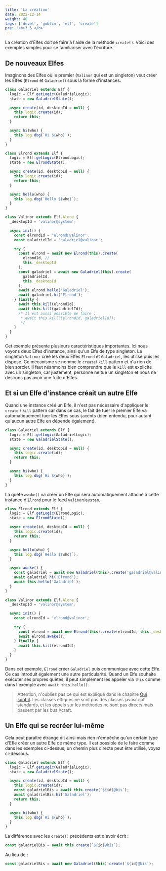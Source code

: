 ```yaml
---
title: 'La création'
date: 2022-12-14
weight: 40
tags: ['devel', 'goblin', 'elf', 'create']
pre: '<b>3.5 </b>'
---
```


La création d'Elfes doit se faire à l'aide de la méthode `create()`. Voici des
exemples simples pour se familiariser avec l'écriture.

## De nouveaux Elfes

Imaginons des Elfes où le premier (`Valinor` qui est un singleton) veut créer
les Elfes (`Elrond` et `Galadriel`) sous la forme d'instances.

```js
class Galadriel extends Elf {
  logic = Elf.getLogic(GaladrielLogic);
  state = new GaladrielState();

  async create(id, desktopId = null) {
    this.logic.create(id);
    return this;
  }

  async hi(who) {
    this.log.dbg(`Hi ${who}`);
  }
}
```

```js
class Elrond extends Elf {
  logic = Elf.getLogic(ElrondLogic);
  state = new ElrondState();

  async create(id, desktopId = null) {
    this.logic.create(id);
    return this;
  }

  async hello(who) {
    this.log.dbg(`Hello ${who}`);
  }
}
```

```js
class Valinor extends Elf.Alone {
  _desktopId = 'valinor@system';

  async init() {
    const elrondId = 'elrond@valinor';
    const galadrielId = 'galadriel@valinor';

    try {
      const elrond = await new Elrond(this).create(
        elrondId, //
        this._desktopId
      );
      const galadriel = await new Galadriel(this).create(
        galadrielId,
        this._desktopId
      );
      await elrond.hello('Galadriel');
      await galadriel.hi('Elrond');
    } finally {
      await this.kill(elrondId);
      await this.kill(galadrielId);
      /* Il est aussi possible de faire :
       * await this.kill([elrondId, galadrielId]);
       */
    }
  }
}
```

Cet exemple présente plusieurs caractéristiques importantes. Ici nous voyons
deux Elfes d'instance, ainsi qu'un Elfe de type singleton. Le singleton
`Valinor` créé les deux Elfes `Elrond` et `Galadriel`, les utilise puis les
dispose. Ce mécanisme se nomme le `create`/ `kill` pattern et n'a rien de bien
sorcier. Il faut néanmoins bien comprendre que le `kill` est explicite avec un
singleton, car justement, personne ne tue un singleton et nous ne désirons pas
avoir une fuite d'Elfes.

## Et si un Elfe d'instance créait un autre Elfe

Quand une instance créé un Elfe, il n'est pas nécessaire d'appliquer le `create`
/ `kill` pattern car dans ce cas, le fait de tuer le premier Elfe va
automatiquement tuer les Elfes sous-jacents (bien entendu, pour autant qu'aucun
autre Elfe en dépende également).

```js
class Galadriel extends Elf {
  logic = Elf.getLogic(GaladrielLogic);
  state = new GaladrielState();

  async create(id, desktopId = null) {
    this.logic.create(id);
    return this;
  }

  async hi(who) {
    this.log.dbg(`Hi ${who}`);
  }
}
```

La quête `awake()` va créer un Elfe qui sera automatiquement attaché à cette
instance d'`Elrond` pour le feed `valinor@system`.

```js
class Elrond extends Elf {
  logic = Elf.getLogic(ElrondLogic);
  state = new ElrondState();

  async create(id, desktopId = null) {
    this.logic.create(id);
    return this;
  }

  async hello(who) {
    this.log.dbg(`Hello ${who}`);
  }

  async awake() {
    const galadriel = await new Galadriel(this).create('galadriel@valinor');
    await galadriel.hi('Elrond');
    await this.hello('Galadriel');
  }
}
```

```js
class Valinor extends Elf.Alone {
  _desktopId = 'valinor@system';

  async init() {
    const elrondId = 'elrond@valinor';

    try {
      const elrond = await new Elrond(this).create(elrondId, this._desktopId);
      await elrond.awake();
    } finally {
      await this.kill(elrondId);
    }
  }
}
```

Dans cet exemple, `Elrond` créer `Galadriel` puis communique avec cette Elfe. Ce
cas introduit également une autre particularité. Quand un Elfe souhaite exécuter
ses propres quêtes, il peut simplement les appeler via `this` comme dans
l'exemple avec `await this.hello()`.

> Attention, n'oubliez pas ce qui est expliqué dans le chapitre [Qui
> sont'il][1]. Les classes elfiques ne sont pas des classes javascript
> standards, et les appels sur les méthodes ne sont pas directs mais passent par
> les bus Xcraft.

## Un Elfe qui se recréer lui-même

Cela peut paraître étrange dit ainsi mais rien n'empêche qu'un certain type
d'Efle créer un autre Elfe de même type. Il est possible de le faire comme dans
les exemples ci-dessus; un chemin plus directe peut être utilisé, voyez
ci-dessous.

```js
class Galadriel extends Elf {
  logic = Elf.getLogic(GaladrielLogic);
  state = new GaladrielState();

  async create(id, desktopId = null) {
    this.logic.create(id);
    const galadrielBis = await this.create(`${id}@bis`);
    await galadrielBis.hi('Galadriel');
    return this;
  }

  async hi(who) {
    this.log.dbg(`Hi ${who}`);
  }
}
```

La différence avec les `create()` précédents est d'avoir écrit :

```js
const galadrielBis = await this.create(`${id}@bis`);
```

Au lieu de :

```js
const galadrielBis = await new Galadriel(this).create(`${id}@bis`);
```

[1]: /elves/01.overview
